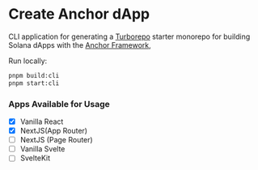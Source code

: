 # Create Anchor dApp

CLI application for generating a [Turborepo](https://turbo.build/repo/) starter monorepo for building Solana dApps with the [Anchor Framework](https://anchor-lang.com/),

Run locally:
```sh
pnpm build:cli
pnpm start:cli
```

### Apps Available for Usage
- [x] Vanilla React
- [x] NextJS(App Router)
- [ ] NextJS (Page Router)
- [ ] Vanilla Svelte
- [ ] SvelteKit